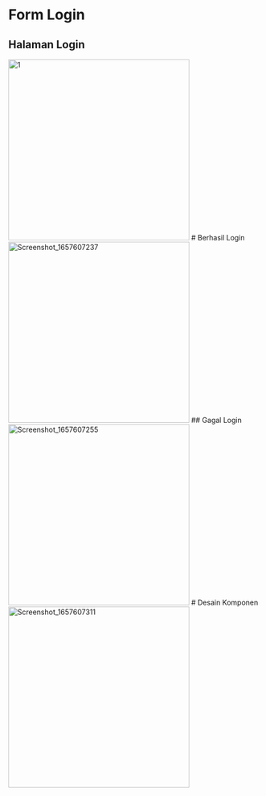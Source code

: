 # Form Login
## Halaman Login
<img width="360" alt="1" src="https://user-images.githubusercontent.com/68727623/178491651-f8e8612e-9cdc-4c22-9027-7f8eb521cef0.png">
# Berhasil Login
<img width="360" alt="Screenshot_1657607237" src="https://user-images.githubusercontent.com/68727623/178491970-16daa97e-8427-4616-bf8e-905fc9c0821c.png">
## Gagal Login
<img width="360" alt="Screenshot_1657607255" src="https://user-images.githubusercontent.com/68727623/178491986-737bd1ba-e783-43be-abb0-0aafd27475ff.png">
# Desain Komponen
<img width="360" alt="Screenshot_1657607311" src="https://user-images.githubusercontent.com/68727623/178492018-89a76803-b266-423e-837b-c4fc3548a179.png">
